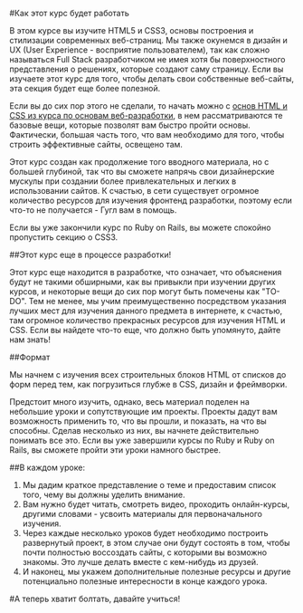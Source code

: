 #Как этот курс будет работать

В этом курсе вы изучите HTML5 и CSS3, основы построения и стилизации современных веб-страниц. Мы также окунемся в дизайн и UX (User Experience - восприятие пользователем), так как сложно называться Full Stack разработчиком не имея хотя бы поверхностного представления о решениях, которые создают саму страницу. Если вы изучаете этот курс для того, чтобы делать свои собственные веб-сайты, эта секция будет еще более полезной.

Если вы до сих пор этого не сделали, то начать можно с [основ HTML и CSS из курса по основам веб-разработки](http://codenamecrud.ru/basics-of-web-development/html-and-css-basics), в нем рассматриваются те базовые вещи, которые позволят вам быстро пройти основы. Фактически, большая часть того, что вам необходимо для того, чтобы строить эффективные сайты, освещено там.

Этот курс создан как продолжение того вводного материала, но с большей глубиной, так что вы сможете напрячь свои дизайнерские мускулы при создании более привлекательных и легких в использовании сайтов. К счастью, в сети существует огромное количество ресурсов для изучения фронтенд разработки, поэтому если что-то не получается - Гугл вам в помощь.

Если вы уже закончили курс по Ruby on Rails, вы можете спокойно пропустить секцию о CSS3.

##Этот курс еще в процессе разработки!

Этот курс еще находится в разработке, что означает, что объяснения будут не такими обширными, как вы привыкли при изучении других курсов, и некоторые вещи до сих пор могут быть помечены как "TO-DO". Тем не менее, мы учим преимущественно посредством указания лучших мест для изучения данного предмета в интернете, к счастью, там огромное количество прекрасных ресурсов для изучения HTML и CSS. Если вы найдете что-то еще, что должно быть упомянуто, дайте нам знать!

##Формат

Мы начнем с изучения всех строительных блоков HTML от списков до форм перед тем, как погрузиться глубже в CSS, дизайн и фреймворки.

Предстоит много изучить, однако, весь материал поделен на небольшие уроки и сопутствующие им проекты. Проекты дадут вам возможность применить то, что вы прошли, и показать, на что вы способны. Сделав несколько из них, вы начнете действительно понимать все это. Если вы уже завершили курсы по Ruby и Ruby on Rails, вы сможете пройти эти уроки намного быстрее.

##В каждом уроке:
1. Мы дадим краткое представление о теме и предоставим список того, чему вы должны уделить внимание.
2. Вам нужно будет читать, смотреть видео, проходить онлайн-курсы, другими словами - усвоить материалы для первоначального изучения.
3. Через каждые несколько уроков будет необходимо построить развернутый проект, в этом случае они будут состоять в том, чтобы почти полностью воссоздать сайты, с которыми вы возможно знакомы. Это лучше делать вместе с кем-нибудь из друзей.
4. И наконец, мы укажем дополнительные полезные ресурсы и другие потенциально полезные интересности в конце каждого урока.

#А теперь хватит болтать, давайте учиться!
